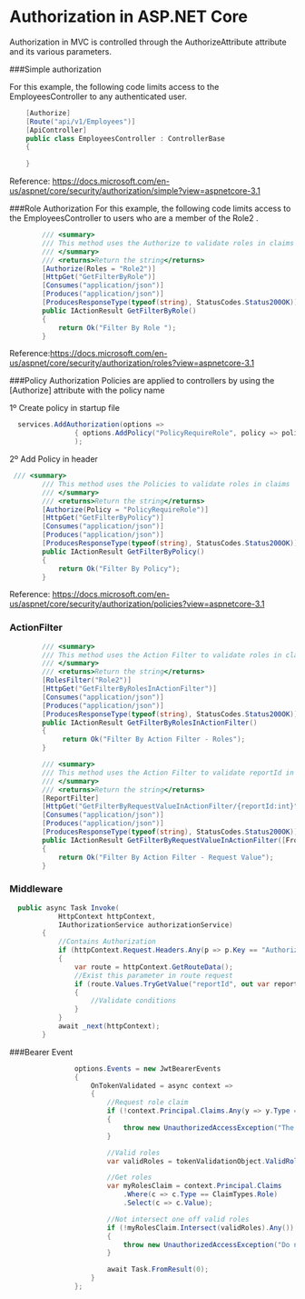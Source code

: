 # Authorization in ASP.NET Core

Authorization in MVC is controlled through the AuthorizeAttribute attribute and its various parameters.

###Simple authorization

For this example, the following code limits access to the EmployeesController to any authenticated user.

```csharp
    [Authorize]
    [Route("api/v1/Employees")]
    [ApiController]
    public class EmployeesController : ControllerBase
    {
	
    }
```

Reference: https://docs.microsoft.com/en-us/aspnet/core/security/authorization/simple?view=aspnetcore-3.1


###Role Authorization
For this example, the following code limits access to the EmployeesController to users who are a member of the Role2 .

```csharp
        /// <summary>
        /// This method uses the Authorize to validate roles in claims
        /// </summary>
        /// <returns>Return the string</returns>
        [Authorize(Roles = "Role2")]
        [HttpGet("GetFilterByRole")]
        [Consumes("application/json")]
        [Produces("application/json")]
        [ProducesResponseType(typeof(string), StatusCodes.Status200OK)]
        public IActionResult GetFilterByRole()
        {
            return Ok("Filter By Role ");
        }
```

Reference:https://docs.microsoft.com/en-us/aspnet/core/security/authorization/roles?view=aspnetcore-3.1


###Policy  Authorization
Policies are applied to controllers by using the [Authorize] attribute with the policy name

1º Create policy in startup file
```csharp
  services.AddAuthorization(options => 
                { options.AddPolicy("PolicyRequireRole", policy => policy.RequireRole("Role2")); }
                );
```
2º Add Policy in header
```csharp
 /// <summary>
        /// This method uses the Policies to validate roles in claims
        /// </summary>
        /// <returns>Return the string</returns>
        [Authorize(Policy = "PolicyRequireRole")]
        [HttpGet("GetFilterByPolicy")]
        [Consumes("application/json")]
        [Produces("application/json")]
        [ProducesResponseType(typeof(string), StatusCodes.Status200OK)]
        public IActionResult GetFilterByPolicy()
        {
            return Ok("Filter By Policy");
        }
```

Reference: https://docs.microsoft.com/en-us/aspnet/core/security/authorization/policies?view=aspnetcore-3.1


### ActionFilter
```csharp
        /// <summary>
        /// This method uses the Action Filter to validate roles in claims
        /// </summary>
        /// <returns>Return the string</returns>
        [RolesFilter("Role2")]
        [HttpGet("GetFilterByRolesInActionFilter")]
        [Consumes("application/json")]
        [Produces("application/json")]
        [ProducesResponseType(typeof(string), StatusCodes.Status200OK)]
        public IActionResult GetFilterByRolesInActionFilter()
        {
             return Ok("Filter By Action Filter - Roles");
        }
```


```csharp
        /// <summary>
        /// This method uses the Action Filter to validate reportId in claims
        /// </summary>
        /// <returns>Return the string</returns>
        [ReportFilter]
        [HttpGet("GetFilterByRequestValueInActionFilter/{reportId:int}")]
        [Consumes("application/json")]
        [Produces("application/json")]
        [ProducesResponseType(typeof(string), StatusCodes.Status200OK)]
        public IActionResult GetFilterByRequestValueInActionFilter([FromRoute] int reportId)
        {
            return Ok("Filter By Action Filter - Request Value");
        }
```

### Middleware

```csharp
  public async Task Invoke(
            HttpContext httpContext, 
            IAuthorizationService authorizationService)
        {
            //Contains Authorization 
            if (httpContext.Request.Headers.Any(p => p.Key == "Authorization"))
            {
                var route = httpContext.GetRouteData();
                //Exist this parameter in route request
                if (route.Values.TryGetValue("reportId", out var reportIdValue))
                {
                    //Validate conditions
                }
            }
            await _next(httpContext);
        }
```

###Bearer Event

```csharp
                options.Events = new JwtBearerEvents
                {
                    OnTokenValidated = async context =>
                    {
                        //Request role claim
                        if (!context.Principal.Claims.Any(y => y.Type == ClaimTypes.Role))
                        {
                            throw new UnauthorizedAccessException("The role attribute is not present in the token.");
                        }

                        //Valid roles
                        var validRoles = tokenValidationObject.ValidRoles;

                        //Get roles
                        var myRolesClaim = context.Principal.Claims
                            .Where(c => c.Type == ClaimTypes.Role)
                            .Select(c => c.Value);

                        //Not intersect one off valid roles
                        if (!myRolesClaim.Intersect(validRoles).Any())
                        {
                            throw new UnauthorizedAccessException("Do not contains at least one valid role.");
                        }

                        await Task.FromResult(0);
                    }
                };
```
